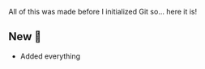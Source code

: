 <!-- markdownlint-disable MD041 -->

All of this was made before I initialized Git so... here it is!

## New 🚀

- Added everything
